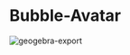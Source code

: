 # Bubble-Avatar

![geogebra-export](https://user-images.githubusercontent.com/42932329/129863654-3a00f27d-abf0-46c1-be82-e0f4c30f97c5.png)

